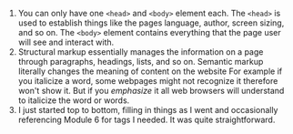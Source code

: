 1) You can only have one ```<head>``` and ```<body>``` element each. The ```<head>``` is used to
establish things like the pages language, author, screen sizing, and so on. The ```<body>``` element
contains everything that the page user will see and interact with.
2) Structural markup essentially manages the information on a page through paragraphs, headings, lists, and so on. Semantic markup literally changes the meaning of content on the website
For example if you italicize a word, some webpages might not recognize it therefore won't show it. But if you *emphasize* it all web browsers will understand to italicize the word or words.
3) I just started top to bottom, filling in things as I went and occasionally referencing Module 6 for tags I needed. It was quite straightforward. 

